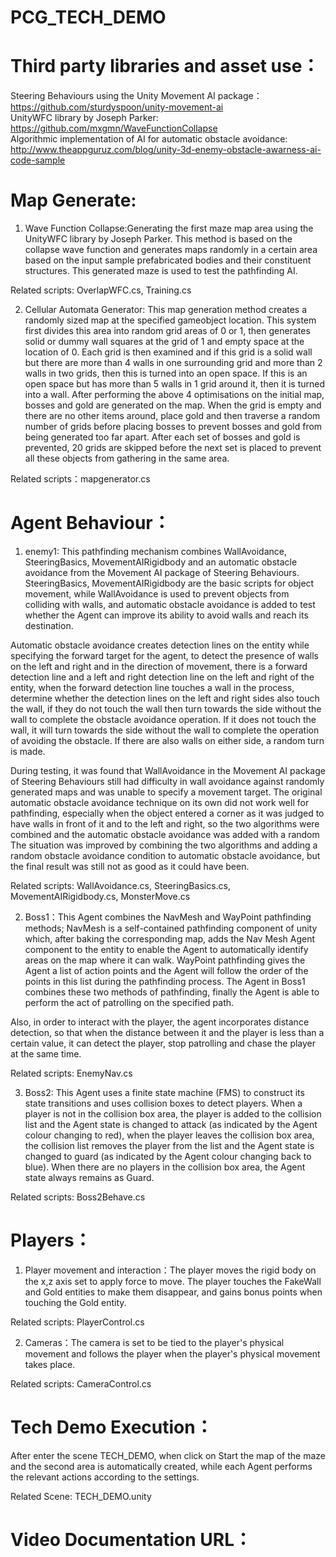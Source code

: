# PCG_TECH_DEMO

# Third party libraries and asset use：
Steering Behaviours using the Unity Movement AI package： https://github.com/sturdyspoon/unity-movement-ai \
UnityWFC library by Joseph Parker: https://github.com/mxgmn/WaveFunctionCollapse \
Algorithmic implementation of AI for automatic obstacle avoidance: http://www.theappguruz.com/blog/unity-3d-enemy-obstacle-awarness-ai-code-sample

# Map Generate:
1. Wave Function Collapse:Generating the first maze map area using the UnityWFC library by Joseph Parker. This method is based on the collapse wave function and generates maps randomly in a certain area based on the input sample prefabricated bodies and their constituent structures. This generated maze is used to test the pathfinding AI.

Related scripts: OverlapWFC.cs, Training.cs

2. Cellular Automata Generator: This map generation method creates a randomly sized map at the specified gameobject location. This system first divides this area into random grid areas of 0 or 1, then generates solid or dummy wall squares at the grid of 1 and empty space at the location of 0. Each grid is then examined and if this grid is a solid wall but there are more than 4 walls in one surrounding grid and more than 2 walls in two grids, then this is turned into an open space. If this is an open space but has more than 5 walls in 1 grid around it, then it is turned into a wall. After performing the above 4 optimisations on the initial map, bosses and gold are generated on the map. When the grid is empty and there are no other items around, place gold and then traverse a random number of grids before placing bosses to prevent bosses and gold from being generated too far apart. After each set of bosses and gold is prevented, 20 grids are skipped before the next set is placed to prevent all these objects from gathering in the same area. 

Related scripts：mapgenerator.cs

# Agent Behaviour：
1. enemy1: This pathfinding mechanism combines WallAvoidance, SteeringBasics, MovementAIRigidbody and an automatic obstacle avoidance from the Movement AI package of Steering Behaviours. SteeringBasics, MovementAIRigidbody are the basic scripts for object movement, while WallAvoidance is used to prevent objects from colliding with walls, and automatic obstacle avoidance is added to test whether the Agent can improve its ability to avoid walls and reach its destination. 

Automatic obstacle avoidance creates detection lines on the entity while specifying the forward target for the agent, to detect the presence of walls on the left and right and in the direction of movement, there is a forward detection line and a left and right detection line on the left and right of the entity, when the forward detection line touches a wall in the process, determine whether the detection lines on the left and right sides also touch the wall, if they do not touch the wall then turn towards the side without the wall to complete the obstacle avoidance operation. If it does not touch the wall, it will turn towards the side without the wall to complete the operation of avoiding the obstacle. If there are also walls on either side, a random turn is made. 

During testing, it was found that WallAvoidance in the Movement AI package of Steering Behaviours still had difficulty in wall avoidance against randomly generated maps and was unable to specify a movement target. The original automatic obstacle avoidance technique on its own did not work well for pathfinding, especially when the object entered a corner as it was judged to have walls in front of it and to the left and right, so the two algorithms were combined and the automatic obstacle avoidance was added with a random The situation was improved by combining the two algorithms and adding a random obstacle avoidance condition to automatic obstacle avoidance, but the final result was still not as good as it could have been. 

Related scripts: WallAvoidance.cs, SteeringBasics.cs, MovementAIRigidbody.cs, MonsterMove.cs

2. Boss1：This Agent combines the NavMesh and WayPoint pathfinding methods; NavMesh is a self-contained pathfinding component of unity which, after baking the corresponding map, adds the Nav Mesh Agent component to the entity to enable the Agent to automatically identify areas on the map where it can walk. WayPoint pathfinding gives the Agent a list of action points and the Agent will follow the order of the points in this list during the pathfinding process. The Agent in Boss1 combines these two methods of pathfinding, finally the Agent is able to perform the act of patrolling on the specified path.

Also, in order to interact with the player, the agent incorporates distance detection, so that when the distance between it and the player is less than a certain value, it can detect the player, stop patrolling and chase the player at the same time.

Related scripts: EnemyNav.cs

3. Boss2: This Agent uses a finite state machine (FMS) to construct its state transitions and uses collision boxes to detect players. When a player is not in the collision box area, the player is added to the collision list and the Agent state is changed to attack (as indicated by the Agent colour changing to red), when the player leaves the collision box area, the collision list removes the player from the list and the Agent state is changed to guard (as indicated by the Agent colour changing back to blue). When there are no players in the collision box area, the Agent state always remains as Guard.

Related scripts: Boss2Behave.cs

# Players：
1. Player movement and interaction：The player moves the rigid body on the x,z axis set to apply force to move. The player touches the FakeWall and Gold entities to make them disappear, and gains bonus points when touching the Gold entity.

Related scripts: PlayerControl.cs

2. Cameras：The camera is set to be tied to the player's physical movement and follows the player when the player's physical movement takes place.

Related scripts: CameraControl.cs

# Tech Demo Execution：
After enter the scene TECH_DEMO, when click on Start the map of the maze and the second area is automatically created, while each Agent performs the relevant actions according to the settings.

Related Scene: TECH_DEMO.unity

# Video Documentation URL：
